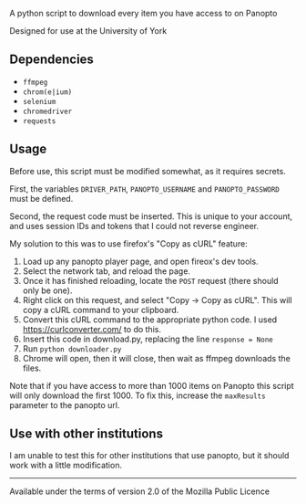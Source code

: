 A python script to download every item you have access to on Panopto

Designed for use at the University of York

## Dependencies

- `ffmpeg`
- `chrom(e|ium)`
- `selenium`
- `chromedriver`
- `requests`

## Usage

Before use, this script must be modified somewhat, as it requires secrets.

First, the variables `DRIVER_PATH`, `PANOPTO_USERNAME` and `PANOPTO_PASSWORD` must be defined.

Second, the request code must be inserted. This is unique to your account, and uses session IDs and tokens that I could not reverse engineer.

My solution to this was to use firefox's "Copy as cURL" feature:

1. Load up any panopto player page, and open fireox's dev tools.
2. Select the network tab, and reload the page.
3. Once it has finished reloading, locate the `POST` request (there should only be one).
4. Right click on this request, and select "Copy -> Copy as cURL". This will copy a cURL command to your clipboard.
5. Convert this cURL command to the appropriate python code. I used https://curlconverter.com/ to do this.
6. Insert this code in download.py, replacing the line `response = None`
7. Run `python downloader.py`
8. Chrome will open, then it will close, then wait as ffmpeg downloads the files.

Note that if you have access to more than 1000 items on Panopto this script will only download the first 1000. To fix this, increase the `maxResults` parameter to the panopto url.

## Use with other institutions

I am unable to test this for other institutions that use panopto, but it should work with a little modification.

---

Available under the terms of version 2.0 of the Mozilla Public Licence
